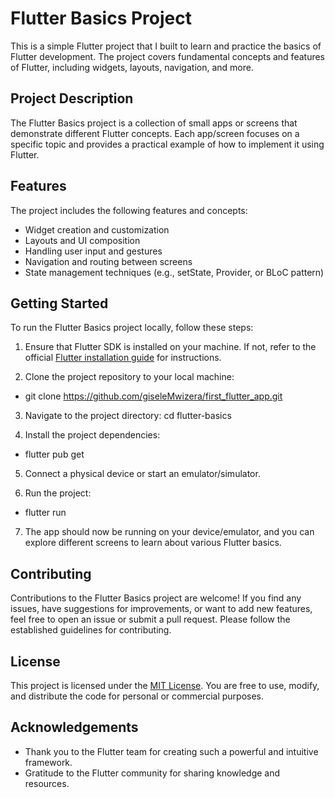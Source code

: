 # Flutter Basics Project

This is a simple Flutter project that I built to learn and practice the basics of Flutter development. The project covers fundamental concepts and features of Flutter, including widgets, layouts, navigation, and more.

## Project Description

The Flutter Basics project is a collection of small apps or screens that demonstrate different Flutter concepts. Each app/screen focuses on a specific topic and provides a practical example of how to implement it using Flutter.

## Features

The project includes the following features and concepts:

- Widget creation and customization
- Layouts and UI composition
- Handling user input and gestures
- Navigation and routing between screens
- State management techniques (e.g., setState, Provider, or BLoC pattern)


## Getting Started

To run the Flutter Basics project locally, follow these steps:

1. Ensure that Flutter SDK is installed on your machine. If not, refer to the official [Flutter installation guide](https://flutter.dev/docs/get-started/install) for instructions.

2. Clone the project repository to your local machine:
- git clone https://github.com/giseleMwizera/first_flutter_app.git

3. Navigate to the project directory:
cd flutter-basics

4. Install the project dependencies:
- flutter pub get


5. Connect a physical device or start an emulator/simulator.

6. Run the project:

- flutter run


7. The app should now be running on your device/emulator, and you can explore different screens to learn about various Flutter basics.

## Contributing

Contributions to the Flutter Basics project are welcome! If you find any issues, have suggestions for improvements, or want to add new features, feel free to open an issue or submit a pull request. Please follow the established guidelines for contributing.

## License

This project is licensed under the [MIT License](LICENSE). You are free to use, modify, and distribute the code for personal or commercial purposes.

## Acknowledgements

- Thank you to the Flutter team for creating such a powerful and intuitive framework.
- Gratitude to the Flutter community for sharing knowledge and resources.


